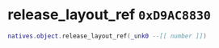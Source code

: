 # release_layout_ref `0xD9AC8830`

```lua
natives.object.release_layout_ref(_unk0 --[[ number ]])
```